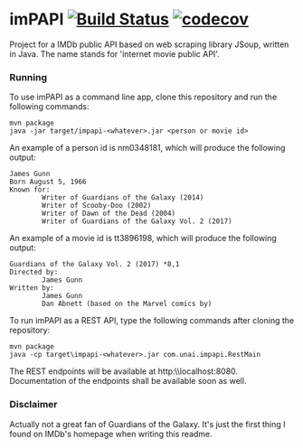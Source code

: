# imPAPI [![Build Status](https://travis-ci.org/unaipme/imPAPI.svg?branch=master)](https://travis-ci.org/unaipme/imPAPI) [![codecov](https://codecov.io/gh/unaipme/imPAPI/branch/master/graph/badge.svg)](https://codecov.io/gh/unaipme/imPAPI)

Project for a IMDb public API based on web scraping library JSoup, written in Java. The name stands for 'internet movie public API'.

### Running

To use imPAPI as a command line app, clone this repository and run the following commands:

```
mvn package
java -jar target/impapi-<whatever>.jar <person or movie id>
```

An example of a person id is nm0348181, which will produce the following output:

```
James Gunn
Born August 5, 1966
Known for:
        Writer of Guardians of the Galaxy (2014)
        Writer of Scooby-Doo (2002)
        Writer of Dawn of the Dead (2004)
        Writer of Guardians of the Galaxy Vol. 2 (2017)
```

An example of a movie id is tt3896198, which will produce the following output:

```
Guardians of the Galaxy Vol. 2 (2017) *8,1
Directed by:
        James Gunn
Written by:
        James Gunn
        Dan Abnett (based on the Marvel comics by)
```

To run imPAPI as a REST API, type the following commands after cloning the repository:

```
mvn package
java -cp target\impapi-<whatever>.jar com.unai.impapi.RestMain
```

The REST endpoints will be available at http:\\\\localhost:8080. Documentation of the endpoints shall be available soon as well.

### Disclaimer

Actually not a great fan of Guardians of the Galaxy. It's just the first thing I found on IMDb's homepage when writing this readme.
